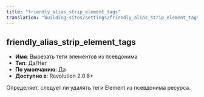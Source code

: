 ```yaml
---
title: "friendly_alias_strip_element_tags"
translation: "building-sites/settings/friendly_alias_strip_element_tags"
---
```


## friendly_alias_strip_element_tags

-   **Имя**: Вырезать теги элементов из псевдонима
-   **Тип**: Да/Нет
-   **По умолчанию**: Да
-   **Доступно в**: Revolution 2.0.8+

Определяет, следует ли удалять теги Element из псевдонима ресурса.
